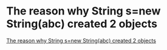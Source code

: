 # The reason why String s=new String(abc) created 2 objects
[The reason why String s=new String(abc) created 2 objects](https://aiwithcloud.com/2022/09/19/the_reason_why_string_snew_stringabc_created_2_objects/)